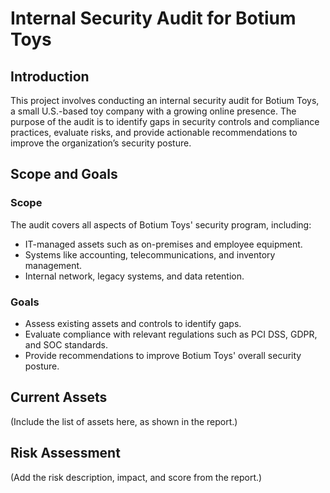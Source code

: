 # Internal Security Audit for Botium Toys

## Introduction
This project involves conducting an internal security audit for Botium Toys, a small U.S.-based toy company with a growing online presence. The purpose of the audit is to identify gaps in security controls and compliance practices, evaluate risks, and provide actionable recommendations to improve the organization’s security posture.

## Scope and Goals
### Scope
The audit covers all aspects of Botium Toys' security program, including:
- IT-managed assets such as on-premises and employee equipment.
- Systems like accounting, telecommunications, and inventory management.
- Internal network, legacy systems, and data retention.

### Goals
- Assess existing assets and controls to identify gaps.
- Evaluate compliance with relevant regulations such as PCI DSS, GDPR, and SOC standards.
- Provide recommendations to improve Botium Toys' overall security posture.

## Current Assets
(Include the list of assets here, as shown in the report.)

## Risk Assessment
(Add the risk description, impact, and score from the report.)
